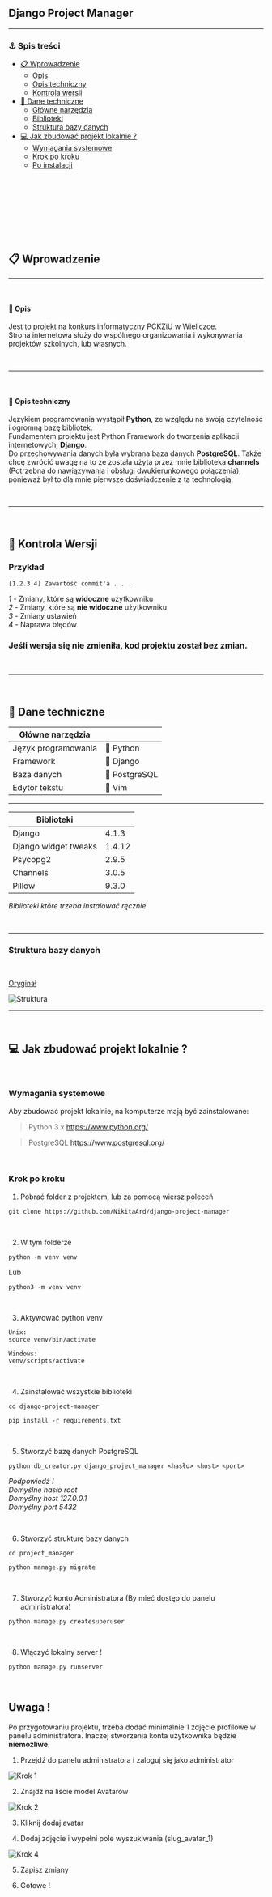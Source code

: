 ## Django Project Manager  

---

### :anchor: Spis treści

- [:clipboard: Wprowadzenie](#wprowadzenie)
    - [Opis](#opis)
    - [Opis techniczny](#opis-techniczny)
    - [Kontrola wersji](#kontrola-wersji)
- [:electric_plug: Dane techniczne](#dane-techniczne)
    - [Główne narzędzia](#główne-narzędzia)
    - [Biblioteki](#biblioteki)
    - [Struktura bazy danych](#struktura)
- [:computer: Jak zbudować projekt lokalnie ?](#jak-zbudować)
    - [Wymagania systemowe](#wymagania-systemowe)
    - [Krok po kroku](#krok-po-kroku)
    - [Po instalacji](#uwagi)
</br>
</br>
</br>
</br>
</br>
</br>
</br>

## <a id='wprowadzenie'></a> :clipboard: Wprowadzenie
---

</br>

#### <a id='opis'></a> :scroll: Opis
Jest to projekt na konkurs informatyczny PCKZiU w Wieliczce.  
Strona internetowa służy do wspólnego organizowania i wykonywania projektów szkolnych, lub własnych. 


</br>

---

</br>

#### <a id='opis-techniczny'></a> :page_with_curl: Opis techniczny
Językiem programowania wystąpił **Python**, ze względu na swoją czytelność i ogromną bazę bibliotek.   
Fundamentem projektu jest Python Framework do tworzenia aplikacji internetowych, **Django**.  
Do przechowywania danych była wybrana baza danych **PostgreSQL**.
Także chcę zwrócić uwagę na to ze została użyta przez mnie biblioteka **channels** (Potrzebna do nawiązywania i obsługi dwukierunkowego połączenia), ponieważ był to dla mnie pierwsze doświadczenie z tą technologią.

</br>

---

</br>

## <a id='kontrola-wersji'></a> :seedling: Kontrola Wersji

### **Przykład**

    [1.2.3.4] Zawartość commit'a . . .

*1* - Zmiany, które są **widoczne** użytkowniku    
*2* - Zmiany, które są **nie widoczne** użytkowniku  
*3* - Zmiany ustawień  
*4* - Naprawa błędów

### Jeśli wersja się nie zmieniła, kod projektu został bez zmian.

</br>

---

</br>

## <a id='dane-techniczne'></a> :electric_plug: Dane techniczne 

| <a id='główne-narzędzia'></a>Główne narzędzia |  |
| ----------- | ----------- |
| Język programowania | :snake: Python |
| Framework | :gun: Django |
| Baza danych | :elephant: PostgreSQL |
| Edytor tekstu | :wrench: Vim |

---


| <a id='biblioteki'></a>Biblioteki |  |
| ----------- | ---------- |
| Django | 4.1.3 |
| Django widget tweaks | 1.4.12 |
| Psycopg2 | 2.9.5 |
| Channels | 3.0.5 |
| Pillow | 9.3.0 |

*Biblioteki które trzeba instalować ręcznie*   

</br>


---
### <a id='struktura'></a> Struktura bazy danych

</br>

[Oryginał](https://drawsql.app/teams/nikita-5/diagrams/dnd-desk)  

![Struktura](https://i.ibb.co/m5730Vv/Zrzut-ekranu-2022-12-5-o-20-58-50.png)

---

</br>

## <a id='jak-zbudować'></a> :computer: Jak zbudować projekt lokalnie ?

</br>

### <a id='wymagania-systemowe'></a> Wymagania systemowe

Aby zbudować projekt lokalnie, na komputerze mają być zainstalowane:

 > Python 3.x
https://www.python.org/

 > PostgreSQL
https://www.postgresql.org/

</br>

### <a id='krok-po-kroku'></a> Krok po kroku

1. Pobrać folder z projektem, lub za pomocą wiersz poleceń
```
git clone https://github.com/NikitaArd/django-project-manager
```
</br>

 2. W tym folderze
 ```
 python -m venv venv
 ```
 Lub
 ```
 python3 -m venv venv
 ```

</br>

 3. Aktywować python venv 
 ```
 Unix:
 source venv/bin/activate

 Windows:
 venv/scripts/activate
 ```

</br>

 4. Zainstalować wszystkie biblioteki
 ```
 cd django-project-manager

 pip install -r requirements.txt
 ```

</br>

 5. Stworzyć bazę danych PostgreSQL
 ```
 python db_creator.py django_project_manager <hasło> <host> <port>
 ``` 
 *Podpowiedź !*  
 *Domyślne hasło root*  
 *Domyślny host 127.0.0.1*  
 *Domyślny port 5432*

</br>

 6. Stworzyć strukturę bazy danych
 ```
 cd project_manager

 python manage.py migrate
 ```

 </br>

7. Stworzyć konto Administratora (By mieć dostęp do panelu administratora)
 ```
 python manage.py createsuperuser
 ```

</br>

 8. Włączyć lokalny server !
 ```
 python manage.py runserver
 ```

 </br>

## <a id='uwagi'></a> Uwaga !

Po przygotowaniu projektu, trzeba dodać minimalnie 1 zdjęcie profilowe w panelu administratora. Inaczej stworzenia konta użytkownika będzie **niemożliwe**.

1. Przejdź do panelu administratora i zaloguj się jako administrator

![Krok 1](https://i.ibb.co/vJfkDL9/Zrzut-ekranu-2022-12-8-o-23-11-44.png)

2. Znajdź na liście model Avatarów

![Krok 2](https://i.ibb.co/7WrwwnC/Zrzut-ekranu-2022-12-8-o-23-12-04.png)

3. Kliknij dodaj avatar

4. Dodaj zdjęcie i wypełni pole wyszukiwania (slug_avatar_1)

![Krok 4](https://i.ibb.co/BzZB2xw/Zrzut-ekranu-2022-12-8-o-23-14-32.png)

5. Zapisz zmiany

6. Gotowe !
